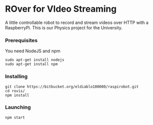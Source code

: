 # ROver for VIdeo Streaming

A little controllable robot to record and stream videos over HTTP with a RaspberryPi.
This is our Physics project for the University. 

### Prerequisites
You need NodeJS and npm
```
sudo apt-get install nodejs
sudo apt-get install npm
```

### Installing
```
git clone https://bitbucket.org/eldiablo100000/raspirobot.git
cd rovis/
npm install
```

### Launching
```
npm start
```
